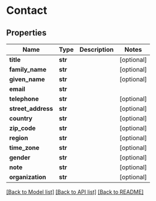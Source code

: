 # Contact

## Properties
Name | Type | Description | Notes
------------ | ------------- | ------------- | -------------
**title** | **str** |  | [optional] 
**family_name** | **str** |  | [optional] 
**given_name** | **str** |  | [optional] 
**email** | **str** |  | 
**telephone** | **str** |  | [optional] 
**street_address** | **str** |  | [optional] 
**country** | **str** |  | [optional] 
**zip_code** | **str** |  | [optional] 
**region** | **str** |  | [optional] 
**time_zone** | **str** |  | [optional] 
**gender** | **str** |  | [optional] 
**note** | **str** |  | [optional] 
**organization** | **str** |  | [optional] 

[[Back to Model list]](../README.md#documentation-for-models) [[Back to API list]](../README.md#documentation-for-api-endpoints) [[Back to README]](../README.md)


